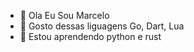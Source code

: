 - 👋 Ola Eu Sou Marcelo 
- 👀 Gosto dessas liguagens Go, Dart, Lua
- 🌱 Estou aprendendo python e rust
